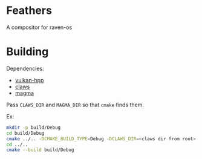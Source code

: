 # Feathers
A compositor for raven-os

# Building
Dependencies:
- [vulkan-hpp](https://github.com/KhronosGroup/Vulkan-Hpp)
- [claws](https://github.com/raven-os/claws)
- [magma](https://github.com/raven-os/magma)

Pass `CLAWS_DIR` and `MAGMA_DIR` so that `cmake` finds them.

Ex:
```bash
mkdir -p build/Debug
cd build/Debug
cmake ../.. -DCMAKE_BUILD_TYPE=Debug -DCLAWS_DIR=<claws dir from root> -DMAGMA_DIR=<magma dir from root>
cd ../..
cmake --build build/Debug
```
